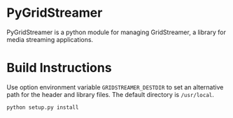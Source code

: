 # PyGridStreamer

PyGridStreamer is a python module for managing GridStreamer, a library for
media streaming applications.

# Build Instructions

Use option environment variable ```GRIDSTREAMER_DESTDIR``` to set an alternative
path for the header and library files. The default directory is ```/usr/local```.

```shell
python setup.py install
```
